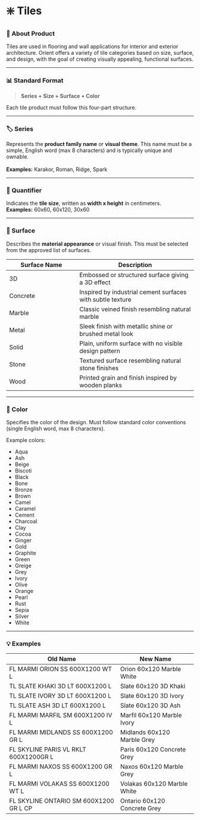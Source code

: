 # ❇️ Tiles

### 🧩 About Product

Tiles are used in flooring and wall applications for interior and exterior architecture. Orient offers a variety of tile categories based on size, surface, and design, with the goal of creating visually appealing, functional surfaces.

***

### 📊 Standard Format

> **Series + Size + Surface + Color**

Each tile product must follow this four-part structure.

***

### 🏷️ **Series**

Represents the **product family name** or **visual theme**. This name must be a simple, English word (max 8 characters) and is typically unique and ownable.\
\
**Examples:** Karakor, Roman, Ridge, Spark

***

### 📏 Quantifier

Indicates the **tile size**, written as **width x height** in centimeters.\
**Examples:** 60x60, 60x120, 30x60

***

### 🧱 Surface

Describes the **material appearance** or visual finish. This must be selected from the approved list of surfaces.

<table><thead><tr><th width="172.7109375">Surface Name</th><th>Description</th></tr></thead><tbody><tr><td>3D</td><td>Embossed or structured surface giving a 3D effect</td></tr><tr><td>Concrete</td><td>Inspired by industrial cement surfaces with subtle texture</td></tr><tr><td>Marble</td><td>Classic veined finish resembling natural marble</td></tr><tr><td>Metal</td><td>Sleek finish with metallic shine or brushed metal look</td></tr><tr><td>Solid</td><td>Plain, uniform surface with no visible design pattern</td></tr><tr><td>Stone</td><td>Textured surface resembling natural stone finishes</td></tr><tr><td>Wood</td><td>Printed grain and finish inspired by wooden planks</td></tr></tbody></table>

***

### 🌈 Color

Specifies the color of the design. Must follow standard color conventions (single English word, max 8 characters).

Example colors:

* Aqua
* Ash
* Beige
* Biscoti
* Black
* Bone
* Bronze
* Brown
* Camel
* Caramel
* Cement
* Charcoal
* Clay
* Cocoa
* Ginger
* Gold
* Graphite
* Green
* Greige
* Grey
* Ivory
* Olive
* Orange
* Pearl
* Rust
* Sepia
* Silver
* White

***

### 💡 Examples

| Old Name                               | New Name                     |
| -------------------------------------- | ---------------------------- |
| FL MARMI ORION SS 600X1200 WT L        | Orion 60x120 Marble White    |
| TL SLATE KHAKI 3D LT 600X1200 L        | Slate 60x120 3D Khaki        |
| TL SLATE IVORY 3D LT 600X1200 L        | Slate 60x120 3D Ivory        |
| TL SLATE ASH 3D LT 600X1200 L          | Slate 60x120 3D Ash          |
| FL MARMI MARFIL SM 600X1200 IV L       | Marfil 60x120 Marble Ivory   |
| FL MARMI MIDLANDS SS 600X1200 GR L     | Midlands 60x120 Marble Grey  |
| FL SKYLINE PARIS VL RKLT 600X1200GR L  | Paris 60x120 Concrete Grey   |
| FL MARMI NAXOS SS 600X1200 GR L        | Naxos 60x120 Marble Grey     |
| FL MARMI VOLAKAS SS 600X1200 WT L      | Volakas 60x120 Marble White  |
| FL SKYLINE ONTARIO SM 600X1200 GR L CP | Ontario 60x120 Concrete Grey |
